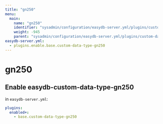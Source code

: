 ```yaml
---
title: "gn250"
menu:
  main:
    name: "gn250"
    identifier: "sysadmin/configuration/easydb-server.yml/plugins/custom-data-type/gn250"
    weight: -945
    parent: "sysadmin/configuration/easydb-server.yml/plugins/custom-data-type"
easydb-server.yml:
  - plugins.enable.base.custom-data-type-gn250
---
```


# gn250

## Enable easydb-custom-data-type-gn250

in `easydb-server.yml`:

```yaml
plugins:
  enabled+:
    - base.custom-data-type-gn250
```